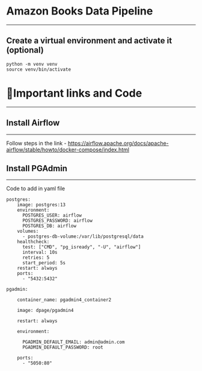 
# Amazon Books Data Pipeline 
-----------


## Create a virtual environment and activate it (optional)

    python -m venv venv
    source venv/bin/activate


# 🔗Important links and Code
-----

## Install Airflow 
-----

Follow steps in the link - https://airflow.apache.org/docs/apache-airflow/stable/howto/docker-compose/index.html

## Install PGAdmin 
-----
Code to add in yaml file

    postgres:
        image: postgres:13
        environment:
          POSTGRES_USER: airflow
          POSTGRES_PASSWORD: airflow
          POSTGRES_DB: airflow
        volumes:
          - postgres-db-volume:/var/lib/postgresql/data
        healthcheck:
          test: ["CMD", "pg_isready", "-U", "airflow"]
          interval: 10s
          retries: 5
          start_period: 5s
        restart: always
        ports:
          - "5432:5432"
    
    pgadmin:

        container_name: pgadmin4_container2
        
        image: dpage/pgadmin4
        
        restart: always
        
        environment:
        
          PGADMIN_DEFAULT_EMAIL: admin@admin.com
          PGADMIN_DEFAULT_PASSWORD: root
          
        ports:
          - "5050:80"
